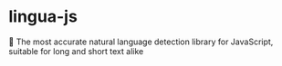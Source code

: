 # lingua-js
👄 The most accurate natural language detection library for JavaScript, suitable for long and short text alike
